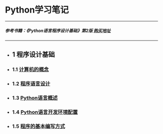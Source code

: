 # Python学习笔记
***
##### 参考书籍：《Python语言程序设计基础》第2版 [购买地址](http://www.hep.com.cn/book/details?uuid=56ed1a12-1515-1000-a9a4-8b199bb65ff2)
***
- ## 1 程序设计基础
 - ### 1.1 [计算机的概念](https://github.com/JackZander/Python-Note/blob/master/1.1%20%E8%AE%A1%E7%AE%97%E6%9C%BA%E7%9A%84%E6%A6%82%E5%BF%B5.md)
 - ### 1.2 [程序语言设计](https://github.com/JackZander/Python-Note/blob/master/1.2%E7%A8%8B%E5%BA%8F%E8%AF%AD%E8%A8%80%E8%AE%BE%E8%AE%A1.md)
 - ### 1.3 [Python语言概述](https://github.com/JackZander/Python-Note/blob/master/1.3Python%E8%AF%AD%E8%A8%80%E6%A6%82%E8%BF%B0)
 - ### 1.4 [Python语言开发环境配置](https://github.com/JackZander/Python-Note/blob/master/1.4Python%E8%AF%AD%E8%A8%80%E5%BC%80%E5%8F%91%E7%8E%AF%E5%A2%83%E9%85%8D%E7%BD%AE.md)
 - ### 1.5 [程序的基本编写方式](https://github.com/JackZander/Python-Note/blob/master/1.5%E7%A8%8B%E5%BA%8F%E7%9A%84%E5%9F%BA%E6%9C%AC%E7%BC%96%E5%86%99%E6%96%B9%E6%B3%95.md)
